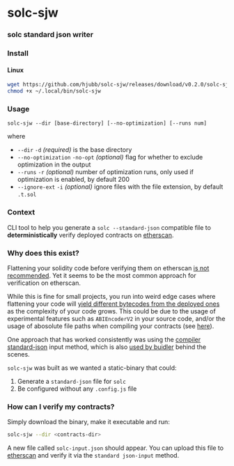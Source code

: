 # solc-sjw
### solc standard json writer

### Install

#### Linux
```bash
wget https://github.com/hjubb/solc-sjw/releases/download/v0.2.0/solc-sjw-linux-x64 -O ~/.local/bin/solc-sjw
chmod +x ~/.local/bin/solc-sjw
```

### Usage
`solc-sjw --dir [base-directory] [--no-optimization] [--runs num]`

where
* `--dir` `-d` *(required)* is the base directory
* `--no-optimization` `-no-opt` *(optional)* flag for whether to exclude optimization in the output
* `--runs` `-r` *(optional)* number of optimization runs, only used if optimization is enabled, by default 200
* `--ignore-ext` `-i` *(optional)* ignore files with the file extension, by default `.t.sol`


### Context

CLI tool to help you generate a `solc --standard-json` compatible file to **deterministically** verify deployed contracts on [etherscan](https://etherscan.io).

### Why does this exist?

Flattening your solidity code before verifying them on etherscan [is not recommended](https://twitter.com/ethchris/status/1296121526601875456). Yet it seems to be the most common approach for verification on etherscan.

While this is fine for small projects, you run into weird edge cases where flattening your code will [yield different bytecodes from the deployed ones](https://github.com/UMAprotocol/protocol/issues/1807) as the complexity of your code grows. This could be due to the usage of experimental features such as `ABIEncoderV2` in your source code, and/or the usage of abosolute file paths when compiling your contracts (see [here](https://github.com/kendricktan/etherscan-verification-horrors)).

One approach that has worked consistently was using the [compiler standard-json](https://solidity.readthedocs.io/en/v0.6.12/using-the-compiler.html#compiler-input-and-output-json-description) input method, which is also [used by buidler](https://github.com/nomiclabs/buidler/pull/416) behind the scenes.

`solc-sjw` was built as we wanted a static-binary that could:

1. Generate a `standard-json` file for `solc`
2. Be configured without any `.config.js` file

### How can I verify my contracts?

Simply download the binary, make it executable and run:

```bash
solc-sjw --dir <contracts-dir>
```

A new file called `solc-input.json` should appear. You can upload this file to [etherscan](https://etherscan.io) and verify it via the `standard json-input` method.
